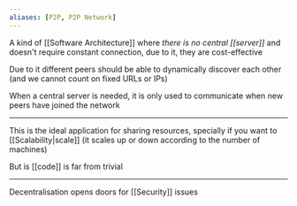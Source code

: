 ```yaml
---
aliases: [P2P, P2P Network]
---
```


A kind of [[Software Architecture]] where _there is no central [[server]]_ and doesn't require constant connection, due to it, they are cost-effective

Due to it different peers should be able to dynamically discover each other (and we cannot count on fixed URLs or IPs)

When a central server is needed, it is only used to communicate when new peers have joined the network

---

This is the ideal application for sharing resources, specially if you want to [[Scalability|scale]] (it scales up or down according to the number of machines)

But is [[code]] is far from trivial

---

Decentralisation opens doors for [[Security]] issues